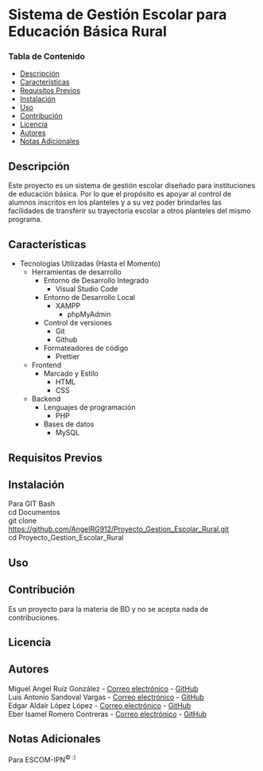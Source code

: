 # Sistema de Gestión Escolar para Educación Básica Rural

### Tabla de Contenido

- [Descripción](#descripción)
- [Características](#características)
- [Requisitos Previos](#requisitos-previos)
- [Instalación](#instalación)
- [Uso](#uso)
- [Contribución](#contribución)
- [Licencia](#licencia)
- [Autores](#autores)
- [Notas Adicionales](#notas-adicionales)

## Descripción

Este proyecto es un sistema de gestión escolar diseñado para instituciones de educación básica. Por lo que el propósito es apoyar al control de alumnos inscritos en los planteles y a su vez poder brindarles las facilidades de transferir su trayectoria escolar a otros planteles del mismo programa.

## Características

- Tecnologías Utilizadas (Hasta el Momento)
  - Herramientas de desarrollo
    - Entorno de Desarrollo Integrado
      - Visual Studio Code
    - Entorno de Desarrollo Local
      - XAMPP
        - phpMyAdmin
    - Control de versiones
      - Git
      - Github
    - Formateadores de código
      - Prettier
  - Frontend
    - Marcado y Estilo
      - HTML
      - CSS
  - Backend
    - Lenguajes de programación
      - PHP
    - Bases de datos
      - MySQL

## Requisitos Previos

## Instalación

Para GIT Bash<br>
cd Documentos<br>
git clone https://github.com/AngelRG912/Proyecto_Gestion_Escolar_Rural.git<br>
cd Proyecto_Gestion_Escolar_Rural

## Uso

## Contribución

Es un proyecto para la materia de BD y no se acepta nada de contribuciones.

## Licencia

## Autores

Miguel Angel Ruiz González - [Correo electrónico](mailto:anonimus09122004@gmail.com) -
[GitHub](https://github.com/AngelRG912)<br>
Luis Antonio Sandoval Vargas - [Correo electrónico](mailto:luisasv1106@gmail.com) -
[GitHub](https://github.com/elantonio12)<br>
Edgar Aldair López López - [Correo electrónico](mailto:edgaraldairvoca7@gmail.com) -
[GitHub](https://github.com/EdgarAldairLopezLopez)<br>
Eber Isamel Romero Contreras - [Correo electrónico](mailto:eberromero483@gmail.com) -
[GitHub](https://github.com/Eber-pai)

## Notas Adicionales

Para ESCOM-IPN<sup>© :)</sup>

